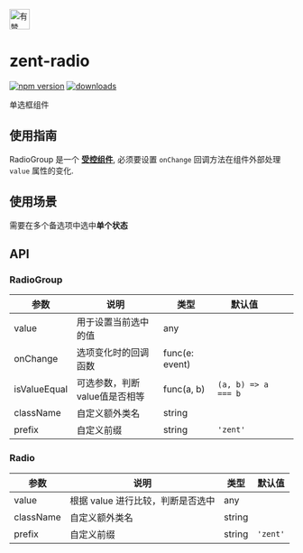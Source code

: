 <p>
	<a href="https://github.com/youzan/">
		<img alt="有赞logo" width="36px" src="https://img.yzcdn.cn/public_files/2017/02/09/e84aa8cbbf7852688c86218c1f3bbf17.png" alt="youzan" />
	</a>
</p>

# zent-radio

[![npm version](https://img.shields.io/npm/v/zent-radio.svg?style=flat)](https://www.npmjs.com/package/zent-radio) [![downloads](https://img.shields.io/npm/dt/zent-radio.svg)](https://www.npmjs.com/package/zent-radio)

单选框组件

## 使用指南

RadioGroup 是一个 **[受控组件][controlled-components]**, 必须要设置 `onChange` 回调方法在组件外部处理 `value` 属性的变化.

## 使用场景

需要在多个备选项中选中**单个状态**

## API

### RadioGroup

| 参数           | 说明                | 类型             | 默认值                 |     |     |
| ------------ | ----------------- | -------------- | ------------------- | --- | --- |
| value        | 用于设置当前选中的值        | any            |                     |     |     |
| onChange     | 选项变化时的回调函数        | func(e: event) |                     |     |     |
| isValueEqual | 可选参数，判断value值是否相等 | func(a, b)     | `(a, b) => a === b` |     |     |
| className    | 自定义额外类名           | string         |                     |     |     |
| prefix       | 自定义前缀             | string         | `'zent'`            |     |     |

### Radio

| 参数        | 说明                   | 类型     | 默认值      |
| --------- | -------------------- | ------ | -------- |
| value     | 根据 value 进行比较，判断是否选中 | any    |          |
| className | 自定义额外类名              | string |          |
| prefix    | 自定义前缀                | string | `'zent'` |

[controlled-components]: https://facebook.github.io/react/docs/forms.html#controlled-components
